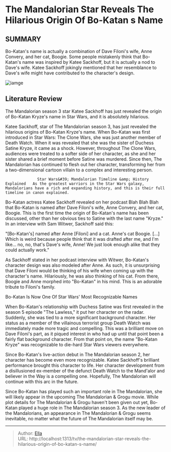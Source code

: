 # The Mandalorian Star Reveals The Hilarious Origin Of Bo-Katan s Name


## SUMMARY 



  Bo-Katan&#39;s name is actually a combination of Dave Filoni&#39;s wife, Anne Convery, and her cat, Boogie.   Some people mistakenly think that Bo-Katan&#39;s name was inspired by Katee Sackhoff, but it is actually a nod to Dave&#39;s wife.   Katee Sackhoff jokingly mentioned that her resemblance to Dave&#39;s wife might have contributed to the character&#39;s design.  

![iamge](https://static1.srcdn.com/wordpress/wp-content/uploads/2023/12/img_b36411094744-1.jpeg)

## Literature Review
The Mandalorian season 3 star Katee Sackhoff has just revealed the origin of Bo-Katan Kryze&#39;s name in Star Wars, and it is absolutely hilarious.




Katee Sackhoff, star of The Mandalorian season 3, has just revealed the hilarious origins of Bo-Katan Kryze&#39;s name. When Bo-Katan was first introduced in Star Wars: The Clone Wars, she was just another member of Death Watch. When it was revealed that she was the sister of Duchess Satine Kryze, it came as a shock. However, throughout The Clone Wars, audiences were treated to a softer side of her character, as she and her sister shared a brief moment before Satine was murdered. Since then, The Mandalorian has continued to flesh out her character, transforming her from a two-dimensional cartoon villain to a complex and interesting person.




                  Star Wars&#39; Mandalorian Timeline &amp; History Explained   As the greatest warriors in the Star Wars galaxy, Mandalorians have a rich and expanding history, and this is their full timeline in canon explained.    

Bo-Katan actress Katee Sackhoff revealed on her podcast Blah Blah Blah that Bo-Katan is named after Dave Filoni&#39;s wife, Anne Convery, and her cat, Boogie. This is the first time the origin of Bo-Katan&#39;s name has been discussed, other than her obvious ties to Satine with the last name &#34;Kryze.&#34; In an interview with Sam Witwer, Sackhoff said this:


&#34;[Bo-Katan&#39;s] named after Anne [Filoni] and a cat. Anne&#39;s cat Boogie. [...] Which is weird because people think that it was drafted after me, and I&#39;m like... no, no, that&#39;s Dave&#39;s wife, Anne! We just look enough alike that they could actually work.&#34;


As Sackhoff stated in her podcast interview with Witwer, Bo-Katan&#39;s character design was also modeled after Anne. As such, it is unsurprising that Dave Filoni would be thinking of his wife when coming up with the character&#39;s name. Hilariously, he was also thinking of his cat. From there, Boogie and Anne morphed into &#34;Bo-Katan&#34; in his mind. This is an adorable tribute to Filoni&#39;s family.





 Bo-Katan Is Now One Of Star Wars&#39; Most Recognizable Names 
          

When Bo-Katan&#39;s relationship with Duchess Satine was first revealed in the season 5 episode &#34;The Lawless,&#34; it put her character on the radar. Suddenly, she was tied to a more significant background character. Her status as a member of the villainous terrorist group Death Watch was immediately made more tragic and compelling. This was a brilliant move on Dave Filoni&#39;s part, as it piqued interest in who had up until that point been a fairly flat background character. From that point on, the name &#34;Bo-Katan Kryze&#34; was recognizable to die-hard Star Wars viewers everywhere.

Since Bo-Katan&#39;s live-action debut in The Mandalorian season 2, her character has become even more recognizable. Katee Sackhoff&#39;s brilliant performance brought this character to life. Her character development from a disillusioned ex-member of the defunct Death Watch to the Mand&#39;alor and believer in the Way is a compelling one. Hopefully, The Mandalorian will continue with this arc in the future.




Since Bo-Katan has played such an important role in The Mandalorian, she will likely appear in the upcoming The Mandalorian &amp; Grogu movie. While plot details for The Mandalorian &amp; Grogu haven&#39;t been given out yet, Bo-Katan played a huge role in The Mandalorian season 3. As the new leader of the Mandalorians, an appearance in The Mandalorian &amp; Grogu seems inevitable, no matter what the future of The Mandalorian itself may be.



---

> Author: [Ella](https://instagram.hk.cn/)  
> URL: http://localhost:1313/tv/the-mandalorian-star-reveals-the-hilarious-origin-of-bo-katan-s-name/  

